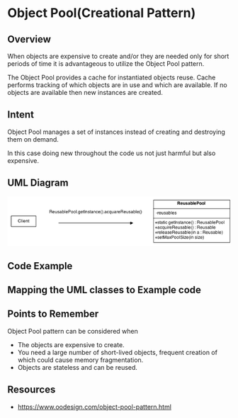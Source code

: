 # Object Pool(Creational Pattern)

## Overview
When objects are expensive to create and/or they are needed only for short periods of time it is advantageous to utilize the Object Pool pattern. 

The Object Pool provides a cache for instantiated objects reuse. Cache performs tracking of which objects are in use and which are available. 
If no objects are available then new instances are created. 

## Intent
Object Pool manages a set of instances instead of creating and destroying them on demand.

In this case doing new throughout the code us not just harmful but also expensive.

## UML Diagram
![plot](./objectpool_1.png)

## Code Example

## Mapping the UML classes to Example code

## Points to Remember
Object Pool pattern can be considered when
- The objects are expensive to create.
- You need a large number of short-lived objects, frequent creation of which could cause memory fragmentation.
- Objects are stateless and can be reused.

## Resources
- https://www.oodesign.com/object-pool-pattern.html
